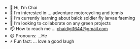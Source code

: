 - 👋 Hi, I’m Chai
- 👀 I’m interested in ... adventure motorcycling and tennis 
- 🌱 I’m currently learning about balck soldier fly larvae faeming
- 💞️ I’m looking to collaborate on any green projects 
- 📫 How to reach me ... chaidigi1644@gmail.com
- 😄 Pronouns: ...He
- ⚡ Fun fact: ... love a good laugh 

<!---
Phengchai/Phengchai is a ✨ special ✨ repository because its `README.md` (this file) appears on your GitHub profile.
You can click the Preview link to take a look at your changes.
--->
